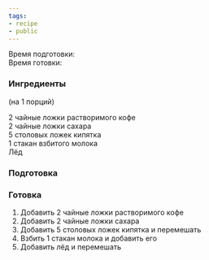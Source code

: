 ```yaml
---
tags:
- recipe
- public
---
```


Время подготовки:  
Время готовки:

### Ингредиенты

(на 1 порций)

2 чайные ложки растворимого кофе  
2 чайные ложки сахара  
5 столовых ложек кипятка  
1 стакан взбитого молока  
Лёд

### Подготовка

### Готовка

1. Добавить 2 чайные ложки растворимого кофе
1. Добавить 2 чайные ложки сахара
1. Добавить 5 столовых ложек кипятка и перемешать
1. Взбить 1 стакан молока и добавить его
1. Добавить лёд и перемешать
